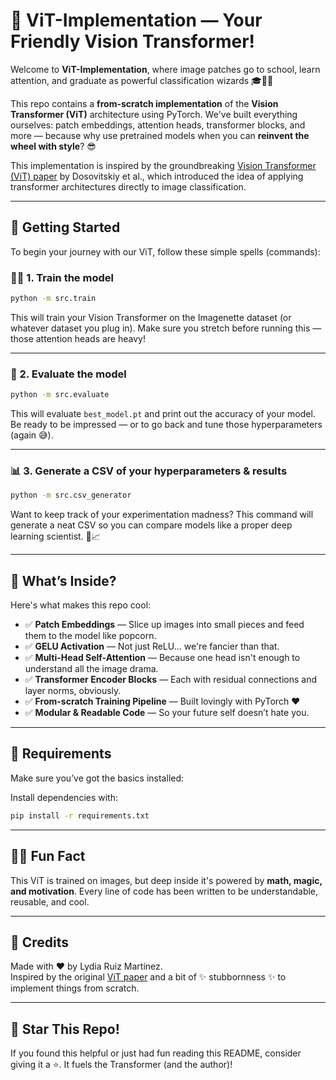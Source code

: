
# 🧠 ViT-Implementation — Your Friendly Vision Transformer!

Welcome to **ViT-Implementation**, where image patches go to school, learn attention, and graduate as powerful classification wizards 🎓📸✨

This repo contains a **from-scratch implementation** of the **Vision Transformer (ViT)** architecture using PyTorch. We've built everything ourselves: patch embeddings, attention heads, transformer blocks, and more — because why use pretrained models when you can **reinvent the wheel with style**? 😎

This implementation is inspired by the groundbreaking [Vision Transformer (ViT) paper](https://arxiv.org/abs/2010.11929) by Dosovitskiy et al., which introduced the idea of applying transformer architectures directly to image classification.

---

## 🚀 Getting Started

To begin your journey with our ViT, follow these simple spells (commands):

### 🏋️‍♀️ 1. Train the model
```bash
python -m src.train
```

This will train your Vision Transformer on the Imagenette dataset (or whatever dataset you plug in). Make sure you stretch before running this — those attention heads are heavy!

---

### 🧠 2. Evaluate the model
```bash
python -m src.evaluate
```

This will evaluate `best_model.pt` and print out the accuracy of your model. Be ready to be impressed — or to go back and tune those hyperparameters (again 😅).

---

### 📊 3. Generate a CSV of your hyperparameters & results
```bash
python -m src.csv_generator
```

Want to keep track of your experimentation madness? This command will generate a neat CSV so you can compare models like a proper deep learning scientist. 🧪📈

---

## 🧩 What’s Inside?

Here's what makes this repo cool:

- ✅ **Patch Embeddings** — Slice up images into small pieces and feed them to the model like popcorn.
- ✅ **GELU Activation** — Not just ReLU... we're fancier than that.
- ✅ **Multi-Head Self-Attention** — Because one head isn't enough to understand all the image drama.
- ✅ **Transformer Encoder Blocks** — Each with residual connections and layer norms, obviously.
- ✅ **From-scratch Training Pipeline** — Built lovingly with PyTorch ❤️
- ✅ **Modular & Readable Code** — So your future self doesn’t hate you.

---

## 🤖 Requirements

Make sure you’ve got the basics installed:

Install dependencies with:
```bash
pip install -r requirements.txt
```

---

## 🧙‍♀️ Fun Fact

This ViT is trained on images, but deep inside it's powered by **math, magic, and motivation**. Every line of code has been written to be understandable, reusable, and cool.

---

## 📝 Credits

Made with ❤️ by Lydia Ruiz Martínez.  
Inspired by the original [ViT paper](https://arxiv.org/abs/2010.11929) and a bit of ✨ stubbornness ✨ to implement things from scratch.

---

## 🌟 Star This Repo!

If you found this helpful or just had fun reading this README, consider giving it a ⭐️. It fuels the Transformer (and the author)!
